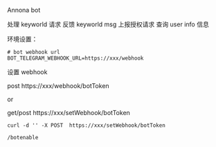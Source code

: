 
Annona bot

处理 keyworld 请求
反馈 keyworld msg
上报授权请求
查询 user info 信息


环境设置：
```env
# bot webhook url
BOT_TELEGRAM_WEBHOOK_URL=https://xxx/webhook
```

设置 webhook

post  https://xxx/webhook/botToken

or

get/post  https://xxx/setWebhook/botToken

```
curl -d '' -X POST  https://xxx/setWebhook/botToken
```

```
/botenable
```